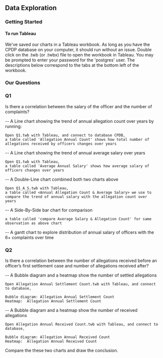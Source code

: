
## Data Exploration

### Getting Started
#### To run Tableau
We've saved our charts in a Tableau workbook. As long as you have the CPDP database on your computer, it should run without an issue. Double click on the .twb (or .twbx) file to open the workbook in Tableau. You may be prompted to enter your password for the 'postgres' user. The descriptions below correspond to the tabs at the bottom left of the workbook.

### Our Questions
### Q1
Is there a correlation between the salary of the officer and the number of complaints?

-- A Line chart showing the trend of annual allegation count over years by running:
```
Open Q1.twb with Tableau, and connect to database CPDB, 
a table called 'Allegation Annual Count' shows how total number of allegations received by officers changes over years
```
-- A Line chart showing the trend of annual average salary over years
```
Open Q1.twb with Tableau,
a table called 'Average Annual Salary' shows how average salary of officers changes over years
```
-- A Double-Line chart combined both two charts above
```
Open Q1_A_S.twb with Tableau,
a table called <Annual Allegation Count & Average Salary> we use to compare the trend of annual salary with the allegation count over years
```
-- A Side-By-Side bar chart for comparison
```
a table called 'compare Average Salary & Allegation Count' for same observation as above chart
```
-- A gantt chart to explore distribution of annual salary of officers with the 6+ complaints over time

### Q2
Is there a correlation between the number of allegations received before an officer’s first settlement case and number of allegations received after?

-- A Bubble diagram and a heatmap show the number of settled allegations
```
Open Allegation Annual Settlement Count.twb with Tableau, and connect to database,

Bubble diagram: Allegation Annual Settlement Count
Heatmap:  Allegation Annual Settlement Count
```
-- A Bubble diagram and a heatmap show the number of received allegations
```
Open Allegation Annual Received Count.twb with Tableau, and connect to database,

Bubble diagram: Allegation Annual Received Count
Heatmap:  Allegation Annual Received Count
```
Compare the these two charts and draw the conclusion.

